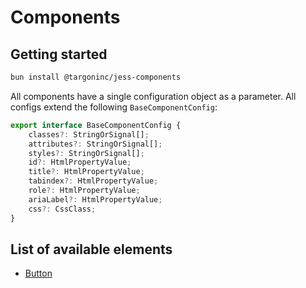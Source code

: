 # Components

## Getting started

```bash
bun install @targoninc/jess-components
```

All components have a single configuration object as a parameter. All configs extend the following `BaseComponentConfig`:

```typescript
export interface BaseComponentConfig {
    classes?: StringOrSignal[];
    attributes?: StringOrSignal[];
    styles?: StringOrSignal[];
    id?: HtmlPropertyValue;
    title?: HtmlPropertyValue;
    tabindex?: HtmlPropertyValue;
    role?: HtmlPropertyValue;
    ariaLabel?: HtmlPropertyValue;
    css?: CssClass;
}
```

## List of available elements

- [Button](/?page=Components/button.md)
